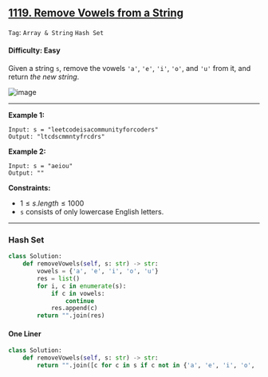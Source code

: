 ## [1119. Remove Vowels from a String](https://leetcode.com/problems/remove-vowels-from-a-string)

```Tag```: ```Array & String``` ```Hash Set```

#### Difficulty: Easy

Given a string ```s```, remove the vowels ```'a'```, ```'e'```, ```'i'```, ```'o'```, and ```'u'``` from it, and return _the new string_.

![image](https://github.com/quananhle/Python/assets/35042430/dc8b5e0e-207e-4304-9848-f98c398c6efd)

---

__Example 1:__
```
Input: s = "leetcodeisacommunityforcoders"
Output: "ltcdscmmntyfrcdrs"
```

__Example 2:__
```
Input: s = "aeiou"
Output: ""
```

__Constraints:__

- $1 \le s.length \le 1000$
- ```s``` consists of only lowercase English letters.

---

### Hash Set

```Python
class Solution:
    def removeVowels(self, s: str) -> str:
        vowels = {'a', 'e', 'i', 'o', 'u'}
        res = list()
        for i, c in enumerate(s):
            if c in vowels:
                continue
            res.append(c)
        return "".join(res)
```

#### One Liner

```Python
class Solution:
    def removeVowels(self, s: str) -> str:
        return "".join([c for c in s if c not in {'a', 'e', 'i', 'o', 'u'}])
```
